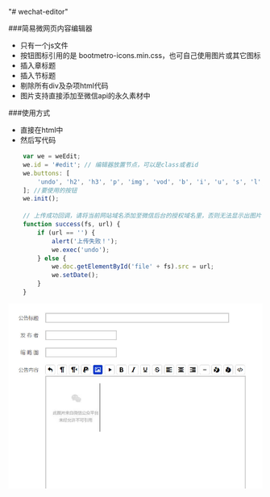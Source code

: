 "# wechat-editor" 

###简易微网页内容编辑器
- 只有一个js文件
- 按钮图标引用的是 bootmetro-icons.min.css，也可自己使用图片或其它图标
- 插入章标题
- 插入节标题
- 剔除所有div及杂项html代码
- 图片支持直接添加至微信api的永久素材中

###使用方式
- 直接在html中<script src="edit.js"></script>
- 然后写代码
```javascript
    var we = weEdit;
    we.id = '#edit'; // 编辑器放置节点，可以是class或者id
    we.buttons: [
        'undo', 'h2', 'h3', 'p', 'img', 'vod', 'b', 'i', 'u', 's', 'l', 'c', 'r', 'h', 'color', 'bgcolor', 'code'
    ]; //要使用的按钮
    we.init();

    // 上传成功回调，请将当前网站域名添加至微信后台的授权域名里，否则无法显示出图片
    function success(fs, url) {
        if (url == '') {
            alert('上传失败！');
            we.exec('undo');
        } else {
            we.doc.getElementById('file' + fs).src = url;
            we.setDate();
        }
    }
```
  
   
![mahua](preview.jpg)